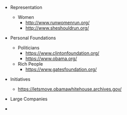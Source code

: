 

* Representation
  * Women
    * http://www.runwomenrun.org/
    * http://www.sheshouldrun.org/

* Personal Foundations
  * Politicians
    * https://www.clintonfoundation.org/
    * https://www.obama.org/
  * Rich People
    * https://www.gatesfoundation.org/
* Initiatives
  * https://letsmove.obamawhitehouse.archives.gov/
* Large Companies
*
